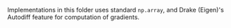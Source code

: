Implementations in this folder uses standard `np.array`, and Drake (Eigen)'s Autodiff feature for computation of gradients.